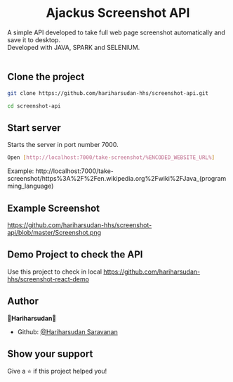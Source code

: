 <h1 align="center">Ajackus Screenshot API</h1>

A simple API developed to take full web page screenshot automatically and save it to desktop.<br/>
Developed with JAVA, SPARK and SELENIUM.
<br/><br/>

## Clone the project

```sh
git clone https://github.com/hariharsudan-hhs/screenshot-api.git

cd screenshot-api
```

## Start server

Starts the server in port number 7000.<br/>
```sh
Open [http://localhost:7000/take-screenshot/%ENCODED_WEBSITE_URL%]
```

Example: http://localhost:7000/take-screenshot/https%3A%2F%2Fen.wikipedia.org%2Fwiki%2FJava_(programming_language)

## Example Screenshot 
https://github.com/hariharsudan-hhs/screenshot-api/blob/master/Screenshot.png

## Demo Project to check the API

Use this project to check in local https://github.com/hariharsudan-hhs/screenshot-react-demo
    
## Author

💎**Hariharsudan**💎

* Github: [@Hariharsudan Saravanan](https://github.com/hariharsudan-hhs)

## Show your support

Give a ⭐️ if this project helped you!
